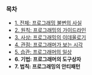 ### 목차
- [1. 전체: 프로그래밍 불변의 사실](1-전체-프로그래밍-불변의-사실)
- [2. 원칙: 프로그래밍의 가이드라인](2-원칙-프로그래밍의-가이드라인)
- [3. 사상: 프로그래밍의 이데올로기](3-사상-프로그래밍의-이데올로기)
- [4. 관점: 프로그래머가 보는 시각](4-관점-프로그래머가-보는-시각)
- [5. 습관: 프로그래머의 일상](5-습관-프로그래머의-일상)
- **6. 기법: 프로그래머의 도구상자**
- **7. 법칙: 프로그래밍의 안티패턴**